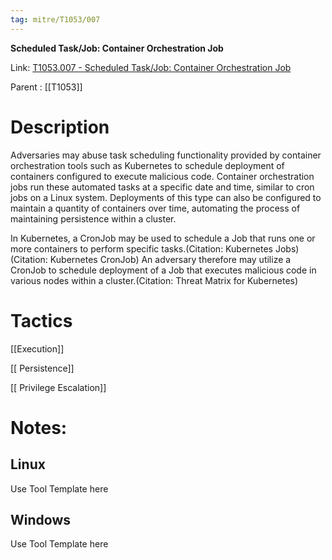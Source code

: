 ```yaml
---
tag: mitre/T1053/007
---
```


**Scheduled Task/Job: Container Orchestration Job**

Link: [T1053.007 - Scheduled Task/Job: Container Orchestration Job](https://attack.mitre.org/techniques/T1053/007)

Parent : [[T1053]]


# Description

Adversaries may abuse task scheduling functionality provided by container orchestration tools such as Kubernetes to schedule deployment of containers configured to execute malicious code. Container orchestration jobs run these automated tasks at a specific date and time, similar to cron jobs on a Linux system. Deployments of this type can also be configured to maintain a quantity of containers over time, automating the process of maintaining persistence within a cluster.

In Kubernetes, a CronJob may be used to schedule a Job that runs one or more containers to perform specific tasks.(Citation: Kubernetes Jobs)(Citation: Kubernetes CronJob) An adversary therefore may utilize a CronJob to schedule deployment of a Job that executes malicious code in various nodes within a cluster.(Citation: Threat Matrix for Kubernetes)

# Tactics


[[Execution]]

[[ Persistence]]

[[ Privilege Escalation]]


# Notes:

## Linux

Use Tool Template here

## Windows

Use Tool Template here